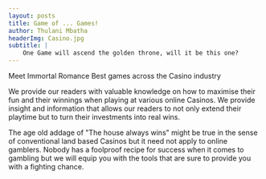 ```yaml
---
layout: posts
title: Game of ... Games!
author: Thulani Mbatha
headerImg: Casino.jpg
subtitle: |
    One Game will ascend the golden throne, will it be this one?
---
```


Meet Immortal Romance
Best games across the Casino industry

We provide our readers with valuable knowledge on how to maximise their fun and their winnings when playing at various online Casinos. We provide insight and information that allows our readers to not only extend their playtime but to turn their investments into real wins.

<!--more-->

The age old addage of "The house always wins" might be true in the sense of conventional land based Casinos but it need not apply to online gamblers. Nobody has a foolproof recipe for success when it comes to gambling but we will equip you with the tools that are sure to provide you with a fighting chance.
